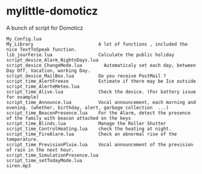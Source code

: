 # mylittle-domoticz
A bunch of script for Domoticz


 	My_Config.lua 	
	My_Library 	                      A lot of functions , included the nice TextToSpeak function.
	lib_jourFerie.lua 	              Calculate the public holiday 
	script_device_Alarm_NightnDays.lua 	 
	script_device_ChangeMode.lua 	    Automaticaly set each day, between Day Off, Vacation, working Day. 
	script_device_MailBox.lua 	      Do you receive PostMail ? 
	script_time_AlertFreeze           Estimate if there may be Ice outside
	script_time_AlerteMeteo.lua
	script_time_Alive.lua             Check the device. (For battery issue for example)
	script_time_Announce.lua          Vocal announcement, each morning and evening. (whether, birthday, alert, garbage collection  ...) 
	script_time_BeaconPresence.lua    For the Alarm, detect the presence of the family with beacon attached on the keys
	script_time_Blinds.lua            Manage the Roller Shutter
	script_time_ControlHeating.lua    check the heating at night. 
	script_time_FireAlarm.lua         Check an abnormal rise of the temperature.
	script_time_PrevisionPluie.lua    Vocal announcement of the prevision of rain in the next hour.
	script_time_SimulationPresence.lua
	script_time_setTodayMode.lua 
	siren.mp3
